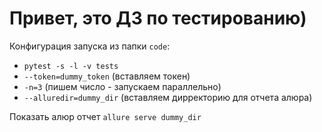 # Привет, это ДЗ по тестированию)

Конфигурация запуска из папки `code`:
* `pytest -s -l -v tests`
* `--token=dummy_token` (вставляем токен)
* `-n=3` (пишем число - запускаем параллельно)
* `--alluredir=dummy_dir` (вставляем дирректорию для отчета алюра)

Показать алюр отчет `allure serve dummy_dir`